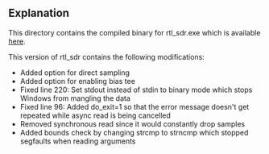 ## Explanation
This directory contains the compiled binary for rtl_sdr.exe which is available [here](https://github.com/osmocom/rtl-sdr/tree/master/src).

This version of rtl_sdr contains the following modifications: 
- Added option for direct sampling
- Added option for enabling bias tee
- Fixed line 220: Set stdout instead of stdin to binary mode which stops Windows from mangling the data
- Fixed line 96: Added do_exit=1 so that the error message doesn't get repeated while async read is being cancelled
- Removed synchronous read since it would constantly drop samples
- Added bounds check by changing strcmp to strncmp which stopped segfaults when reading arguments
